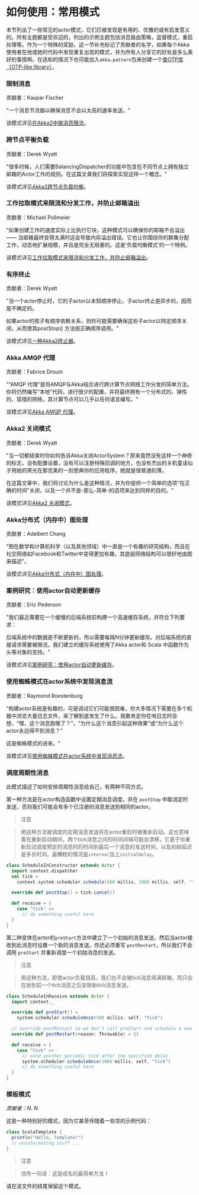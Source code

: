 # 如何使用：常用模式

本节列出了一些常见的actor模式，它们已被发现是有用的、优雅的或有启发意义的。所有主题都是受欢迎的，列出的示例主题包括消息路由策略，监督模式，重启处理等。作为一个特殊的奖励，这一节补充标记了贡献者的名字，如果每个Akka使用者在他或她的代码中发现重复出现的模式，并为所有人分享它的好处是多么美好的事情啊。在适和的情况下也可能加入``akka.pattern``包来创建一个[类OTP库（OTP-like library）](http://www.erlang.org/doc/man_index.html)。

### <a id="throttling_messages"></a>限制消息

贡献者：Kaspar Fischer

"一个消息节流器以确保消息不会以太高的速率发送。"

该模式详见[在Akka2中做消息限流](http://letitcrash.com/post/28901663062/throttling-messages-in-akka-2)。

### <a id="balancing_workload_across_nodes"></a>跨节点平衡负载

贡献者：Derek Wyatt

"很多时候，人们需要BalancingDispatcher的功能中包含在不同节点上拥有独立邮箱的Actor工作的规则。在这篇文章我们将探索实现这样一个概念。"

该模式详见[Akka2跨节点负载均衡](http://letitcrash.com/post/29044669086/balancing-workload-across-nodes-with-akka-2>)。

### <a id="work_pulling_pattern"></a>工作拉取模式来限流和分发工作，并防止邮箱溢出

贡献者：Michael Pollmeier

"如果创建工作的速度实际上比执行它块，这种模式可以确保你的邮箱不会溢出 —— 当邮箱最终变得太满时这会导致内存溢出错误。它也让你围绕你的群集分配工作，动态地扩展规模，并且是完全无阻塞的。这是‘负载均衡模式’的一个特例。

该模式详见[工作拉取模式来限流和分发工作，并防止邮箱溢出](http://www.michaelpollmeier.com/akka-work-pulling-pattern/)。

### <a id="ordered_termination"></a>有序终止

贡献者：Derek Wyatt

"当一个actor停止时，它的子actor以未知顺序停止。子actor终止是异步的，因而是不确定的。

如果actor的孩子有顺序依赖关系，则你可能需要确保这些子actor以特定顺序关闭，从而使其postStop() 方法按正确顺序调用。"

该模式详见[一种Akka2终止器](http://letitcrash.com/post/29773618510/an-akka-2-terminator)。

### <a id="akka_amqp_proxies"></a>Akka AMQP 代理

贡献者：Fabrice Drouin

"“AMQP 代理”是将AMQP与Akka结合进行跨计算节点网络工作分发的简单方法。你将仍然编写“本地”代码，进行很少的配置，并将最终拥有一个分布式的、弹性的、容错的网格，其计算节点可以几乎以任何语言编写。"

该模式详见[Akka AMQP 代理](http://letitcrash.com/post/29988753572/akka-amqp-proxies)。

### <a id="shutdown_patterns"></a>Akka2 关闭模式

贡献者：Derek Wyatt

"当一切都结束时你如何告诉Akka关闭ActorSystem？原来竟然没有这样一个神奇的标志，没有配置设置，没有可以注册特殊回调的地方，也没有杰出的关机童话仙子用她的荣光在那完美的一刻恩典你的应用程序。她就是很普通刻薄。

在这篇文章中，我们将讨论为什么是这种情况，并为你提供一个简单的选项"在正确的时间"关闭，以及一个并不是-那么-简单-的选项来达到同样的目的。"

该模式详见[Akka2 关闭模式](http://letitcrash.com/post/30165507578/shutdown-patterns-in-akka-2)。

### <a id="distributed_graph_processing"></a>Akka分布式（内存中）图处理

贡献者：Adelbert Chang

"图在数学和计算机科学（以及其他领域）中一直是一个有趣的研究结构，而且在社交网络如Facebook和Twitter中变得更加有趣，其底层网络结构可以很好地由图来描述"。

该模式详见[Akka分布式（内存中）图处理](http://letitcrash.com/post/30257014291/distributed-in-memory-graph-processing-with-akka)。

### <a id="an_autoupdating_cache_using_actors"></a>案例研究：使用actor自动更新缓存
贡献者：Eric Pederson

"我们最近需要在一个缓慢的后端系统前构建一个高速缓存系统，并符合下列要求：

后端系统中的数据是不断更新的，所以需要每隔N分钟更新缓存。对后端系统的直接请求需要被限流。我们建立的缓存系统使用了Akka actor和 Scala 中函数作为头等对象的支持。"

该模式详见[案例研究：使用actor自动更新缓存](http://letitcrash.com/post/30509298968/case-study-an-auto-updating-cache-using-actors)。

### <a id="spider_pattern"></a>使用蜘蛛模式在actor系统中发现消息流

贡献者：Raymond Roestenburg

"构建actor系统是有趣的，可是调试它们可能很困难，你大多情况下需要在多个机器中浏览大量日志文件，来了解到底发生了什么。我敢肯定你在啃日志时会想，“嘿，这个消息跑哪了？”，“为什么这个消息引起这种效果”或“为什么这个actor永远得不到消息？”

这是蜘蛛模式的进来。"

该模式详见[使用蜘蛛模式在actor系统中发现消息流](http://letitcrash.com/post/30585282971/discovering-message-flows-in-actor-systems-with-the)。

### <a id="scheduling_periodic_messages"></a>调度周期性消息

此模式描述了如何安排周期性消息给自己，有两种不同方式。

第一种方法是在actor构造函数中设置定期消息调度，并在 ``postStop`` 中取消定时发送，否则我们可能会有多个已注册的消息发送到相同的actor。

> 注意

> 用这种方法被调度的定期消息发送将在actor重启时被重新启动。这也意味着在重新启动期间，两个tick消息之间的时间间隔可能会漂移，它基于你重新启动调度预定的消息时的时间到最后一个消息的发送时间，以及初始延迟是多长时间。最糟糕的情况是``interval``加上``initialDelay``。

```scala
class ScheduleInConstructor extends Actor {
  import context.dispatcher
  val tick =
    context.system.scheduler.schedule(500 millis, 1000 millis, self, "tick")

  override def postStop() = tick.cancel()

  def receive = {
    case "tick" =>
      // do something useful here
  }
}
```

第二种变体在actor的``preStart``方法中建立了一个初始的消息发送，然后当actor接收到此消息时设置一个新的消息发送。你还必须重写 ``postRestart``，所以我们不会调用 ``preStart`` 并重新调度一个初始消息的发送。

> 注意

> 用这种方法，即使actor负载很高，我们也不会被tick消息填满邮箱，而只会在收到前一个tick消息之后安排新tick消息发送。

```scala
class ScheduleInReceive extends Actor {
  import context._

  override def preStart() =
    system.scheduler.scheduleOnce(500 millis, self, "tick")

  // override postRestart so we don't call preStart and schedule a new message
  override def postRestart(reason: Throwable) = {}

  def receive = {
    case "tick" =>
      // send another periodic tick after the specified delay
      system.scheduler.scheduleOnce(1000 millis, self, "tick")
      // do something useful here
  }
}
```

### <a id="template_pattern"></a>模板模式
*贡献者：N. N.*

这是一种特别好的模式，因为它甚至伴随着一些空的示例代码：

```scala
class ScalaTemplate {
  println("Hello, Template!")
  // uninteresting stuff ...
}
```

> 注意

> 流传一句话：这是成名的最简单方法！

请在该文件的结尾保留这个模式。

